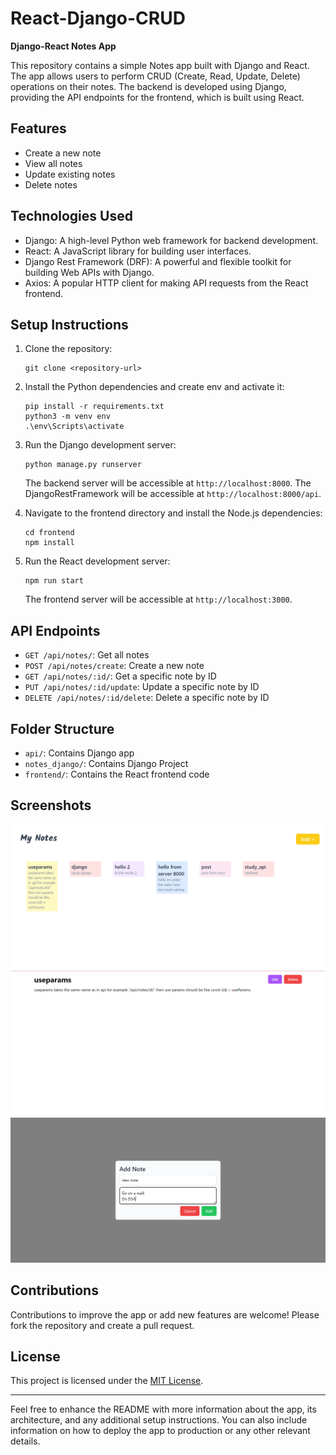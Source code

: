 # React-Django-CRUD
**Django-React Notes App**

This repository contains a simple Notes app built with Django and React. The app allows users to perform CRUD (Create, Read, Update, Delete) operations on their notes. The backend is developed using Django, providing the API endpoints for the frontend, which is built using React.

## Features

- Create a new note
- View all notes
- Update existing notes
- Delete notes

## Technologies Used

- Django: A high-level Python web framework for backend development.
- React: A JavaScript library for building user interfaces.
- Django Rest Framework (DRF): A powerful and flexible toolkit for building Web APIs with Django.
- Axios: A popular HTTP client for making API requests from the React frontend.

## Setup Instructions

1. Clone the repository:

   ```
   git clone <repository-url>
   ```

2. Install the Python dependencies and create env and activate it:

   ```
   pip install -r requirements.txt
   python3 -m venv env
   .\env\Scripts\activate
   ```

3. Run the Django development server:

   ```
   python manage.py runserver
   ```

   The backend server will be accessible at `http://localhost:8000`.
   The DjangoRestFramework will be accessible at `http://localhost:8000/api`.

5. Navigate to the frontend directory and install the Node.js dependencies:

   ```
   cd frontend
   npm install
   ```

6. Run the React development server:

   ```
   npm run start
   ```

   The frontend server will be accessible at `http://localhost:3000`.

## API Endpoints

- `GET /api/notes/`: Get all notes
- `POST /api/notes/create`: Create a new note
- `GET /api/notes/:id/`: Get a specific note by ID
- `PUT /api/notes/:id/update`: Update a specific note by ID
- `DELETE /api/notes/:id/delete`: Delete a specific note by ID

## Folder Structure

- `api/`: Contains Django app 
- `notes_django/`: Contains Django Project 
- `frontend/`: Contains the React frontend code

## Screenshots

![Screenshot 1](screenshots/Screenshot1.png)
![Screenshot 2](screenshots/Screenshot2.png)
![Screenshot 3](screenshots/Screenshot3.png)

## Contributions

Contributions to improve the app or add new features are welcome! Please fork the repository and create a pull request.

## License

This project is licensed under the [MIT License](LICENSE).

---

Feel free to enhance the README with more information about the app, its architecture, and any additional setup instructions. You can also include information on how to deploy the app to production or any other relevant details.
